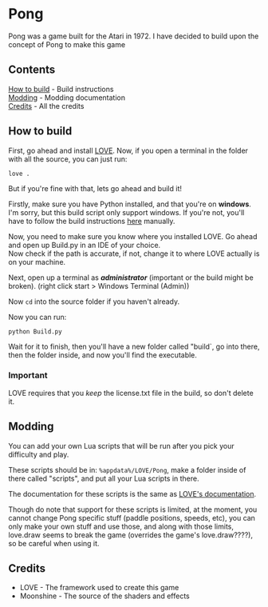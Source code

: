 # Pong
Pong was a game built for the Atari in 1972. I have decided to build upon the concept of Pong to make this game

## Contents
[How to build](#how-to-build) - Build instructions  
[Modding](#modding) - Modding documentation  
[Credits](#credits) - All the credits

## How to build
First, go ahead and install [LOVE](https://love2d.org/).
Now, if you open a terminal in the folder with all the source, you can just run:  
```
love .
```  
But if you're fine with that, lets go ahead and build it!  

Firstly, make sure you have Python installed, and that you're on **windows**. I'm sorry, but this build script only support windows. If you're not, you'll have to follow the build instructions [here](https://love2d.org/wiki/Game_Distribution) manually.

Now, you need to make sure you know where you installed LOVE. Go ahead and open up Build.py in an IDE of your choice.  
Now check if the path is accurate, if not, change it to where LOVE actually is on your machine.  

Next, open up a terminal as _**administrator**_ (important or the build might be broken). (right click start > Windows Terminal (Admin))

Now `cd` into the source folder if you haven't already.

Now you can run:
```
python Build.py
```
Wait for it to finish, then you'll have a new folder called "build`, go into there, then the folder inside, and now you'll find the executable.

### Important
LOVE requires that you *keep* the license.txt file in the build, so don't delete it.

## Modding
You can add your own Lua scripts that will be run after you pick your difficulty and play.

These scripts should be in: `%appdata%/LOVE/Pong`, make a folder inside of there called "scripts", and put all your Lua scripts in there.

The documentation for these scripts is the same as [LOVE's documentation](https://love2d.org/wiki/Main_Page).

Though do note that support for these scripts is limited, at the moment, you cannot change Pong specific stuff (paddle positions, speeds, etc), you can only make your own stuff and use those, and along with those limits, love.draw seems to break the game (overrides the game's love.draw????), so be careful when using it.

## Credits
- LOVE - The framework used to create this game
- Moonshine - The source of the shaders and effects